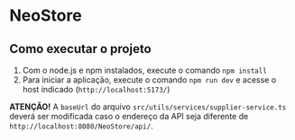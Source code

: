 # NeoStore

## Como executar o projeto
1. Com o node.js e npm instalados, execute o comando `npm install`
2. Para iniciar a aplicação, execute o comando `npm run dev` e acesse o host indicado (`http://localhost:5173/`)

**ATENÇÃO!** A `baseUrl` do arquivo `src/utils/services/supplier-service.ts` deverá ser modificada caso o endereço da API seja diferente de `http://localhost:8080/NeoStore/api/`.